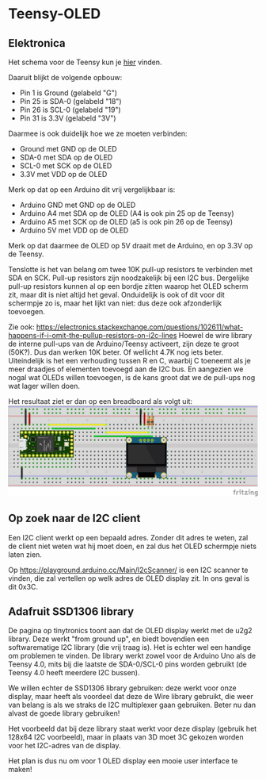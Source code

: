 # Teensy-OLED

## Elektronica

Het schema voor de Teensy kun je [hier](teensy40.md) vinden.

Daaruit blijkt de volgende opbouw:
- Pin 1 is Ground (gelabeld "G")
- Pin 25 is SDA-0 (gelabeld "18")
- Pin 26 is SCL-0 (gelabeld "19")
- Pin 31 is 3.3V (gelabeld "3V")

Daarmee is ook duidelijk hoe we ze moeten verbinden:
- Ground met GND op de OLED
- SDA-0 met SDA op de OLED
- SCL-0 met SCK op de OLED
- 3.3V met VDD op de OLED

Merk op dat op een Arduino dit vrij vergelijkbaar is:
- Arduino GND met GND op de OLED
- Arduino A4 met SDA op de OLED (A4 is ook pin 25 op de Teensy)
- Arduino A5 met SCK op de OLED (a5 is ook pin 26 op de Teensy)
- Arduino 5V met VDD op de OLED

Merk op dat daarmee de OLED op 5V draait met de Arduino, en op 3.3V op de Teensy.

Tenslotte is het van belang om twee 10K pull-up resistors te verbinden met SDA en SCK. Pull-up resistors zijn noodzakelijk bij een I2C bus. Dergelijke pull-up resistors kunnen al op een bordje zitten waarop het OLED scherm zit, maar dit is niet altijd het geval. Onduidelijk is ook of dit voor dit schermpje zo is, maar het lijkt van niet: dus deze ook afzonderlijk toevoegen.

Zie ook: https://electronics.stackexchange.com/questions/102611/what-happens-if-i-omit-the-pullup-resistors-on-i2c-lines
Hoewel de wire library de interne pull-ups van de Arduino/Teensy activeert, zijn deze te groot (50K?). Dus dan werken 10K beter. Of wellicht 4.7K nog iets beter. Uiteindelijk is het een verhouding tussen R en C, waarbij C toeneemt als je meer draadjes of elementen toevoegd aan de I2C bus. En aangezien we nogal wat OLEDs willen toevoegen, is de kans groot dat we de pull-ups nog wat lager willen doen.

Het resultaat ziet er dan op een breadboard als volgt uit:
![](teensy-oled_bb.png)

## Op zoek naar de I2C client
Een I2C client werkt op een bepaald adres. Zonder dit adres te weten, zal de client niet weten wat hij moet doen, en zal dus het OLED schermpje niets laten zien.

Op https://playground.arduino.cc/Main/I2cScanner/ is een I2C scanner te vinden, die zal vertellen op welk adres de OLED display zit. In ons geval is dit 0x3C.

## Adafruit SSD1306 library
De pagina op tinytronics toont aan dat de OLED display werkt met de u2g2 library. Deze werkt "from ground up", en biedt bovendien een softwarematige I2C library (die vrij traag is). Het is echter wel een handige om problemen te vinden. De library werkt zowel voor de Arduino Uno als de Teensy 4.0, mits bij die laatste de SDA-0/SCL-0 pins worden gebruikt (de Teensy 4.0 heeft meerdere I2C bussen).

We willen echter de SSD1306 library gebruiken: deze werkt voor onze display, maar heeft als voordeel dat deze de Wire library gebruikt, die weer van belang is als we straks de I2C multiplexer gaan gebruiken. Beter nu dan alvast de goede library gebruiken!

Het voorbeeld dat bij deze library staat werkt voor deze display (gebruik het 128x64 I2C voorbeeld), maar in plaats van 3D moet 3C gekozen worden voor het I2C-adres van de display.

Het plan is dus nu om voor 1 OLED display een mooie user interface te maken!
